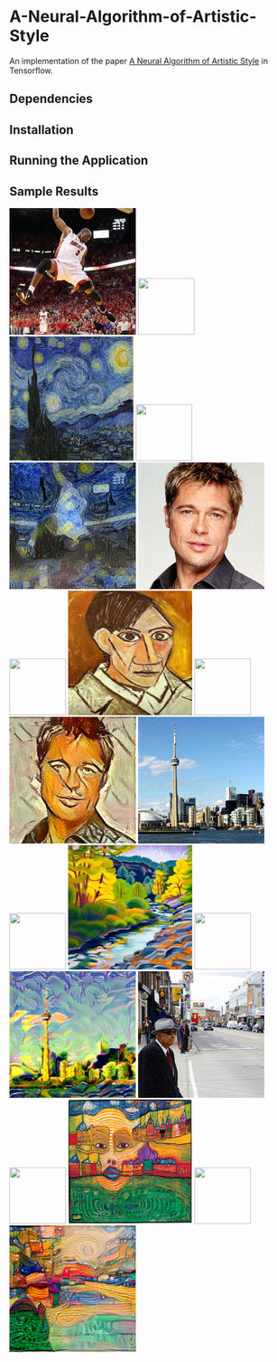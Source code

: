 A-Neural-Algorithm-of-Artistic-Style
======================================

An implementation of the paper [A Neural Algorithm of Artistic Style](https://arxiv.org/abs/1508.06576) in Tensorflow.

Dependencies
--------------------


Installation
-----------------


Running the Application
--------------

Sample Results
----------------------
![](/samples/DwadeStarry/Dwade.png) <img src="https://img.clipartfest.com/06063a66552bb18d680df7f0757ff01d_clipartbest-com-plus-sign-clip-art_2400-2400.jpeg" width="100" height="100"> <img src="/samples/DwadeStarry/starry.jpeg" width="220" height="220"> <img src="https://maxcdn.icons8.com/Share/icon/Science//equal_sign1600.png" width="100" height="100"> ![](/samples/DwadeStarry/DwadeStarry.png)
![](/samples/BradPicasso/Brad.png) <img src="https://img.clipartfest.com/06063a66552bb18d680df7f0757ff01d_clipartbest-com-plus-sign-clip-art_2400-2400.jpeg" width="100" height="100">  <img src="/samples/BradPicasso/Picasso.jpeg" width="220" height="220"> <img src="https://maxcdn.icons8.com/Share/icon/Science//equal_sign1600.png" width="100" height="100"> ![](/samples/BradPicasso/BradPicasso.png)
![](/samples/TorontoTrees/Toronto.png) <img src="https://img.clipartfest.com/06063a66552bb18d680df7f0757ff01d_clipartbest-com-plus-sign-clip-art_2400-2400.jpeg" width="100" height="100"> <img src="/samples/TorontoTrees/Trees.jpg" width="220" height="220"> <img src="https://maxcdn.icons8.com/Share/icon/Science//equal_sign1600.png" width="100" height="100"> ![](/samples/TorontoTrees/TorontoTrees.png)
![](/samples/StreetFace/Street.png) <img src="https://img.clipartfest.com/06063a66552bb18d680df7f0757ff01d_clipartbest-com-plus-sign-clip-art_2400-2400.jpeg" width="100" height="100"> <img src="/samples/StreetFace/Face.jpeg" width="220" height="220"> <img src="https://maxcdn.icons8.com/Share/icon/Science//equal_sign1600.png" width="100" height="100"> ![](/samples/StreetFace/StreetFace.png)

